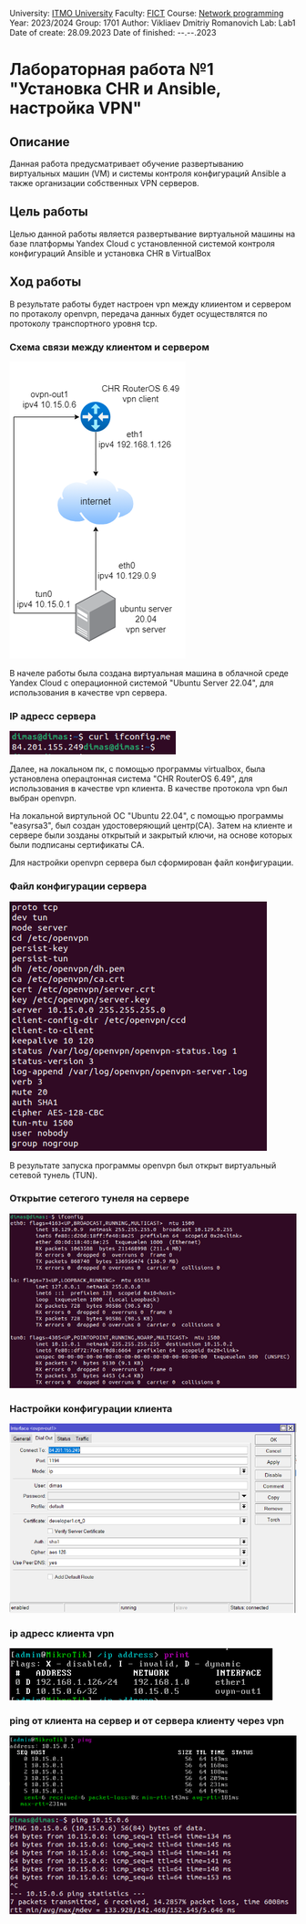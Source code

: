 University: [ITMO University](https://itmo.ru/ru/)
Faculty: [FICT](https://fict.itmo.ru)
Course: [Network programming](https://github.com/itmo-ict-faculty/network-programming)
Year: 2023/2024
Group: 1701
Author: Vikliaev Dmitriy Romanovich
Lab: Lab1
Date of create: 28.09.2023
Date of finished: --.--.2023

# Лабораторная работа №1 "Установка CHR и Ansible, настройка VPN"

## Описание
Данная работа предусматривает обучение развертыванию виртуальных машин (VM) и системы контроля конфигураций Ansible а также организации собственных VPN серверов.

## Цель работы
Целью данной работы является развертывание виртуальной машины на базе платформы Yandex Cloud с установленной системой контроля конфигураций Ansible и установка CHR в VirtualBox

## Ход работы
В результате работы будет настроен vpn между клииентом и сервером по протаколу openvpn, передача данных будет осуществлятся по протоколу транспортного уровня tcp.

### Схема связи между клиентом и сервером
![sheme](https://github.com/DimaAnime/2023_2024-network_programming-1701-vikhliaev_d_r/blob/main/lab1/sheme.png)

В начеле работы была создана виртуальная машина в облачной среде Yandex Cloud с операционной системой "Ubuntu Server 22.04", для использования в качестве vpn сервера.
### IP адресс сервера
![ip_address_server](https://github.com/DimaAnime/2023_2024-network_programming-1701-vikhliaev_d_r/blob/main/lab1/foreign_ip_server.PNG)

Далее, на локальном пк, с помощью программы virtualbox, была установлена операцтонная система "CHR RouterOS 6.49", для  использования в качестве vpn клиента.
В качестве протокола vpn был выбран openvpn.

На локальной виртульной ОС "Ubuntu 22.04", с помощью программы "easyrsa3", был создан удостоверяющий центр(CA). Затем на клиенте и сервере были зозданы открытый и закрытый ключи, на основе которых были подписаны сертификаты CA.

Для настройки openvpn сервера был сформирован файл конфигурации.

### Файл конфигурации сервера
![server_conf](https://github.com/DimaAnime/2023_2024-network_programming-1701-vikhliaev_d_r/blob/main/lab1/server.conf.png)

В результате запуска программы openvpn был открыт виртуальный сетевой тунель (TUN). 

### Открытие сетегого тунеля на сервере
![ip_server](https://github.com/DimaAnime/2023_2024-network_programming-1701-vikhliaev_d_r/blob/main/lab1/ip%20server.PNG)

### Настройки конфигурации клиента
![Client_conf](https://github.com/DimaAnime/2023_2024-network_programming-1701-vikhliaev_d_r/blob/main/lab1/conf_client.PNG)

### ip адресс клиента vpn
![Client_ip](https://github.com/DimaAnime/2023_2024-network_programming-1701-vikhliaev_d_r/blob/main/lab1/client_ip.PNG)

### ping от клиента на сервер и от сервера клиенту через vpn
![ping_client](https://github.com/DimaAnime/2023_2024-network_programming-1701-vikhliaev_d_r/blob/main/lab1/ping.PNG)
![ping_server](https://github.com/DimaAnime/2023_2024-network_programming-1701-vikhliaev_d_r/blob/main/lab1/server_ping.PNG)


